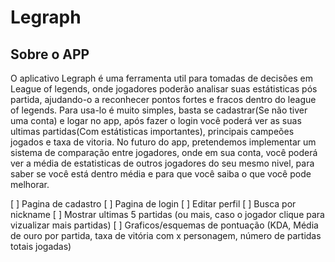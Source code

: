 # Legraph

## Sobre o APP

O aplicativo Legraph é uma ferramenta util para tomadas de decisões em League of legends, onde jogadores poderão analisar suas estátisticas pós partida, ajudando-o a reconhecer pontos fortes e fracos dentro do league of legends.
Para usa-lo é muito simples, basta se cadastrar(Se não tiver uma conta) e logar no app, após fazer o login você poderá ver as suas ultimas partidas(Com estátisticas importantes), principais campeões jogados e taxa de vitoria.
No futuro do app, pretendemos implementar um sistema de comparação entre jogadores, onde em sua conta, você poderá ver a média de estatisticas de outros jogadores do seu mesmo nivel, para saber se você está dentro média e para que você saiba o que você pode melhorar.

[ ] Pagina de cadastro
[ ] Pagina de login
[ ] Editar perfil
[ ] Busca por nickname
[ ] Mostrar ultimas 5 partidas (ou mais, caso o jogador clique para vizualizar mais partidas)
[ ] Graficos/esquemas de pontuação (KDA, Média de ouro por partida, taxa de vitória com x personagem, número de partidas totais jogadas)
